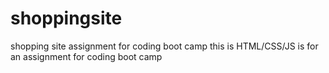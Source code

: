 # shoppingsite
shopping site assignment for coding boot camp
this is HTML/CSS/JS is for an assignment for coding boot camp
